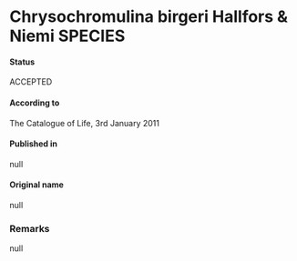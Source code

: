 Chrysochromulina birgeri Hallfors & Niemi SPECIES
=======

#### Status
ACCEPTED

#### According to
The Catalogue of Life, 3rd January 2011

#### Published in
null

#### Original name
null

### Remarks
null